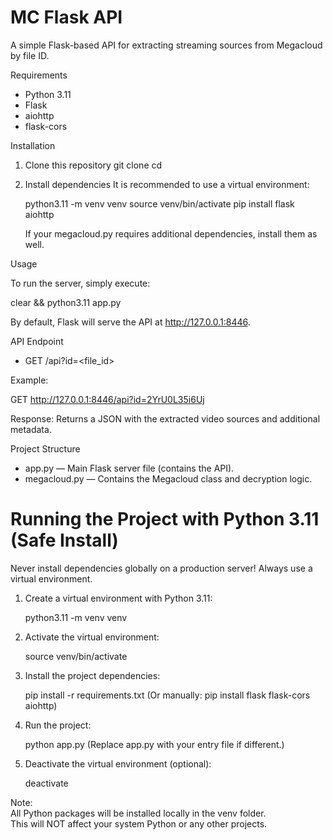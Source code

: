 # MC Flask API

A simple Flask-based API for extracting streaming sources from Megacloud by file ID.

Requirements

- Python 3.11
- Flask
- aiohttp
- flask-cors

Installation

1. Clone this repository
   git clone <your-repo-url>
   cd <your-repo-folder>

2. Install dependencies
   It is recommended to use a virtual environment:

   python3.11 -m venv venv
   source venv/bin/activate
   pip install flask aiohttp

   If your megacloud.py requires additional dependencies, install them as well.

Usage

To run the server, simply execute:

clear && python3.11 app.py

By default, Flask will serve the API at http://127.0.0.1:8446.

API Endpoint

- GET /api?id=<file_id>

Example:

GET http://127.0.0.1:8446/api?id=2YrU0L35i6Uj

Response:
Returns a JSON with the extracted video sources and additional metadata.

Project Structure

- app.py — Main Flask server file (contains the API).
- megacloud.py — Contains the Megacloud class and decryption logic.

# Running the Project with Python 3.11 (Safe Install)

Never install dependencies globally on a production server! Always use a virtual environment.

1. Create a virtual environment with Python 3.11:

   python3.11 -m venv venv

2. Activate the virtual environment:

   source venv/bin/activate

3. Install the project dependencies:

   pip install -r requirements.txt
   (Or manually: pip install flask flask-cors aiohttp)

4. Run the project:

   python app.py
   (Replace app.py with your entry file if different.)

5. Deactivate the virtual environment (optional):

   deactivate

Note:  
All Python packages will be installed locally in the venv folder.  
This will NOT affect your system Python or any other projects.
